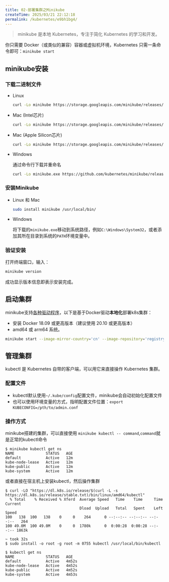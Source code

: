 ```yaml
---
title: 02-部署集群之Minikube
createTime: 2025/03/21 22:12:18
permalink: /kubernetes/e9bh1bg4/
---
```


> minikube 是本地 Kubernetes，专注于简化 Kubernetes 的学习和开发。

你只需要 Docker（或类似的兼容）容器或虚拟机环境，Kubernetes 只需一条命令即可：`minikube start`​

## minikube安装

### 下载二进制文件

* Linux

  ```bash
  curl -Lo minikube https://storage.googleapis.com/minikube/releases/latest/minikube-linux-amd64
  ```
* Mac (Intel芯片)

  ```bash
  curl -Lo minikube https://storage.googleapis.com/minikube/releases/latest/minikube-darwin-amd64
  ```
* Mac (Apple Silicon芯片)

  ```bash
  curl -Lo minikube https://storage.googleapis.com/minikube/releases/latest/minikube-darwin-arm64
  ```
* Windows

  通过命令行下载并重命名

  ```bash
  curl -Lo minikube.exe https://github.com/kubernetes/minikube/releases/latest/download/minikube-windows-amd64.exe
  ```

### 安装Minikube

* Linux 和 Mac

  ```bash
  sudo install minikube /usr/local/bin/
  ```
* Windows

  将下载的`minikube.exe`​移动到系统路径，例如`C:\Windows\System32`​，或者添加其所在目录到系统的`PATH`​环境变量中。

### 验证安装

打开终端窗口，输入：

```bash
minikube version
```

成功显示版本信息即表示安装完成。

## 启动集群

minikube支持[各种驱动程序](https://minikube.kubernetes.ac.cn/docs/drivers/)，以下是基于Docker驱动**本地化**部署k8s集群：

* 安装 Docker 18.09 或更高版本（建议使用 20.10 或更高版本）
* amd64 或 arm64 系统。

```bash
minikube start --image-mirror-country='cn' --image-repository='registry.cn-hangzhou.aliyuncs.com/google_containers' --registry-mirror='https://dockerpull.com' --driver=docker --base-image='registry.cn-hangzhou.aliyuncs.com/google_containers/kicbase:v0.0.44'
```

## 管理集群

kubectl 是 Kubernetes 自带的客户端，可以用它来直接操作 Kubernetes 集群。

### 配置文件

* kubectl默认使用`~/.kube/config`​配置文件，minikube会自动初始化配置文件
* 也可以使用环境变量的方式，指明配置文件位置：`export KUBECONFIG=/pth/to/admin.conf`​

### 操作方式

minikube搭建的集群，可以直接使用 `minikube kubectl -- command`​,`command`​就是正常的kubectl命令

```console
$ minikube kubectl get ns
NAME              STATUS   AGE
default           Active   12m
kube-node-lease   Active   12m
kube-public       Active   12m
kube-system       Active   12m
```

或者直接在宿主机上安装kubectl，然后操作集群

```console
$ curl -LO "https://dl.k8s.io/release/$(curl -L -s https://dl.k8s.io/release/stable.txt)/bin/linux/amd64/kubectl"
  % Total    % Received % Xferd  Average Speed   Time    Time     Time  Current
                                 Dload  Upload   Total   Spent    Left  Speed
100   138  100   138    0     0    264      0 --:--:-- --:--:-- --:--:--   264
100 49.0M  100 49.0M    0     0  1780k      0  0:00:28  0:00:28 --:--:-- 1863k

~ took 32s 
$ sudo install -o root -g root -m 0755 kubectl /usr/local/bin/kubectl

$ kubectl get ns   
NAME              STATUS   AGE
default           Active   4m52s
kube-node-lease   Active   4m52s
kube-public       Active   4m52s
kube-system       Active   4m53s
```

‍
